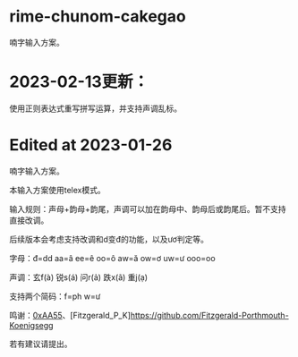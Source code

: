 # rime-chunom-cakegao

喃字输入方案。

# 2023-02-13更新：

使用正则表达式重写拼写运算，并支持声调乱标。

# Edited at 2023-01-26

喃字输入方案。

本输入方案使用telex模式。

输入规则：声母+韵母+韵尾，声调可以加在韵母中、韵母后或韵尾后。暂不支持直接改调。

后续版本会考虑支持改调和d变đ的功能，以及ươ判定等。

字母：đ=dd aa=â ee=ê oo=ô aw=ă ow=ơ uw=ư ooo=oo

声调：玄f(à) 锐s(á) 问r(ả) 跌x(ã) 重j(ạ)

支持两个简码：f=ph w=ư

鸣谢：[0xAA55](https://github.com/0xAA55)、[Fitzgerald_P_K]https://github.com/Fitzgerald-Porthmouth-Koenigsegg

若有建议请提出。
